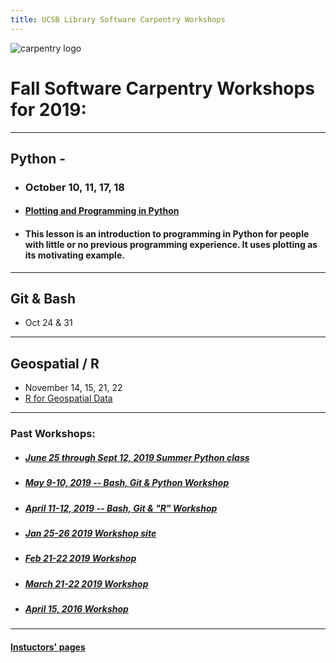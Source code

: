 ```yaml
---
title: UCSB Library Software Carpentry Workshops
---
```



![carpentry logo](https://www.library.ucsb.edu/sites/default/files/styles/event_thumbnail__200x180_/public/summer_software_carp_logo.png?itok=YiVJFS2y)

# Fall Software Carpentry Workshops for 2019:

----

## Python -

  - ### October 10, 11, 17, 18
  - #### [Plotting and Programming in Python](https://ucsbcarpentry.github.io/2019-10-10-Python-UCSB/)
  - #### This lesson is an introduction to programming in Python for people with little or no previous programming experience. It uses plotting as its motivating example.

----

## Git & Bash

  - Oct 24 & 31


----


## Geospatial / R

  - November 14, 15, 21, 22
  - [R for Geospatial Data](https://ucsbcarpentry.github.io/2019-11-14-Geospatial-R/)



----

### Past Workshops:
  - ##### [June 25 through Sept 12, 2019 Summer Python class](https://ucsbcarpentry.github.io/2019-summer/)
  - ##### [May 9-10, 2019 -- Bash, Git & Python Workshop](https://ucsbcarpentry.github.io/2019-05-09-UCSB-SW-Carpentry/)
  - ##### [April 11-12, 2019 -- Bash, Git & "R" Workshop](https://ucsbcarpentry.github.io/2019-04-11-UCSB-SW-Workshop//)
  - ##### [Jan 25-26 2019 Workshop site](https://ucsbcarpentry.github.io/2019-01-25-UCSBLibrary/)
  - ##### [Feb 21-22 2019 Workshop](https://ucsbcarpentry.github.io/2019-02-21-UCSBLibrary/)
  - ##### [March 21-22 2019 Workshop](https://ucsbcarpentry.github.io/2019-03-21-UCSBLibrary/)
  - ##### [April 15, 2016 Workshop](http://remi-daigle.github.io/2016-04-15-UCSB/overview/)

----

#### [Instuctors' pages](https://ucsbcarpentry.github.io/instructors/)

